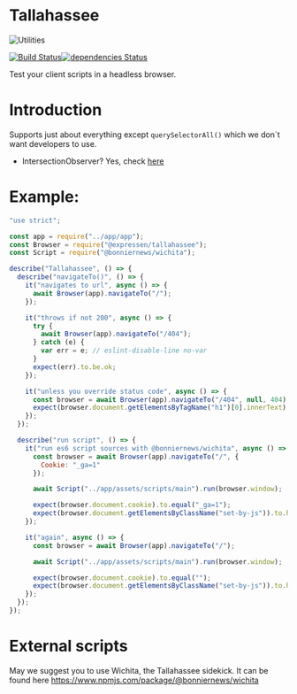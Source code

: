 Tallahassee
===========

![Utilities](https://raw.github.com/ExpressenAB/tallahassee/master/app/assets/images/tallahassee-1.png)

[![Build Status](https://travis-ci.org/ExpressenAB/tallahassee.svg?branch=master)](https://travis-ci.org/ExpressenAB/tallahassee)[![dependencies Status](https://david-dm.org/ExpressenAB/tallahassee/status.svg)](https://david-dm.org/ExpressenAB/tallahassee)

Test your client scripts in a headless browser.

# Introduction

Supports just about everything except `querySelectorAll()` which we don´t want developers to use.

- IntersectionObserver? Yes, check [here](/API.md#intersectionobserver)

# Example:

```javascript
"use strict";

const app = require("../app/app");
const Browser = require("@expressen/tallahassee");
const Script = require("@bonniernews/wichita");

describe("Tallahassee", () => {
  describe("navigateTo()", () => {
    it("navigates to url", async () => {
      await Browser(app).navigateTo("/");
    });

    it("throws if not 200", async () => {
      try {
        await Browser(app).navigateTo("/404");
      } catch (e) {
        var err = e; // eslint-disable-line no-var
      }
      expect(err).to.be.ok;
    });

    it("unless you override status code", async () => {
      const browser = await Browser(app).navigateTo("/404", null, 404);
      expect(browser.document.getElementsByTagName("h1")[0].innerText).to.equal("Apocalyptic");
    });
  });

  describe("run script", () => {
    it("run es6 script sources with @bonniernews/wichita", async () => {
      const browser = await Browser(app).navigateTo("/", {
        Cookie: "_ga=1"
      });

      await Script("../app/assets/scripts/main").run(browser.window);

      expect(browser.document.cookie).to.equal("_ga=1");
      expect(browser.document.getElementsByClassName("set-by-js")).to.have.length(1);
    });

    it("again", async () => {
      const browser = await Browser(app).navigateTo("/");

      await Script("../app/assets/scripts/main").run(browser.window);

      expect(browser.document.cookie).to.equal("");
      expect(browser.document.getElementsByClassName("set-by-js")).to.have.length(0);
    });
  });
});
```

# External scripts

May we suggest you to use Wichita, the Tallahassee sidekick. It can be found here https://www.npmjs.com/package/@bonniernews/wichita
